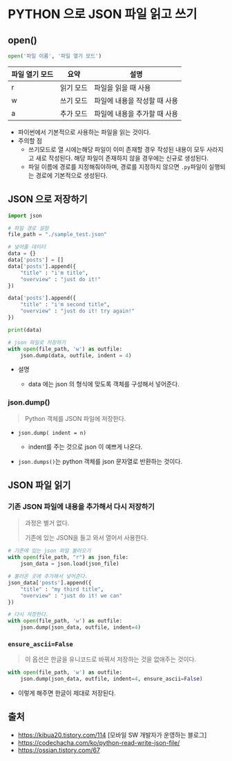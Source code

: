 # PYTHON 으로 JSON 파일 읽고 쓰기



## open()

```python
open('파일 이름', '파일 열기 모드')
```

| 파일 열기 모드 | 요약      | 설명                         |
| -------------- | --------- | ---------------------------- |
| r              | 읽기 모드 | 파일을 읽을 때 사용          |
| w              | 쓰기 모드 | 파일에 내용을 작성할 때 사용 |
| a              | 추가 모드 | 파일에 내용을 추가할 때 사용 |

- 파이썬에서 기본적으로 사용하는 파일을 읽는 것이다.
- 주의할 점
  - 쓰기모드로 열 시에는해당 파일이 이미 존재할 경우 작성된 내용이 모두 사라지고 새로 작성된다.
    해당 파일이 존재하지 않을 경우에는 신규로 생성된다.
  - 파일 이름에 경로를 지정해줘야하며, 경로를 지정하지 않으면 `.py`파일이 실행되는 경로에 기본적으로 생성된다.



## JSON 으로 저장하기

```python
import json

# 파일 경로 설정
file_path = "./sample_test.json"

# 넣어줄 데이터
data = {}
data['posts'] = []
data['posts'].append({
    "title" : "i'm title",
    "overview" : "just do it!"
})

data['posts'].append({
    "title" : "i'm second title",
    "overview" : "just do it! try again!"
})

print(data)

# json 파일로 저장하기
with open(file_path, 'w') as outfile:
    json.dump(data, outfile, indent = 4)
```

- 설명

  - data 에는 json 의 형식에 맞도록 객체를 구성해서 넣어준다.

    

### json.dump()

> Python 객체를 JSON 파일에 저장한다.

- `json.dump( indent = n)`
  - indent를 주는 것으로 json 이 예쁘게 나온다.

- `json.dumps()`는 python 객체를 json 문자열로 반환하는 것이다.



## JSON 파일 읽기



### 기존 JSON 파일에 내용을 추가해서 다시 저장하기

> 과정은 별거 없다.
>
> 기존에 있는 JSON을 들고 와서 열어서 사용한다.

```python
# 기존에 있는 json 파일 불러오기
with open(file_path, "r") as json_file:
    json_data = json.load(json_file)

# 불러온 곳에 추가해서 넣어준다.
json_data['posts'].append({
    "title" : "my third title",
    "overview" : "just do it! we can"
})

# 다시 저장한다.
with open(file_path, 'w') as outfile:
    json.dump(json_data, outfile, indent=4)
```



### `ensure_ascii=False`

> 이 옵션은 한글을 유니코드로 바꿔서 저장하는 것을 없애주는 것이다.

```python
with open(file_path, 'w') as outfile:
    json.dump(json_data, outfile, indent=4, ensure_ascii=False)
```

- 이렇게 해주면 한글이 제대로 저장된다.





## 출처

- https://kibua20.tistory.com/114 [모바일 SW 개발자가 운영하는 블로그]
- https://codechacha.com/ko/python-read-write-json-file/
- https://ossian.tistory.com/67